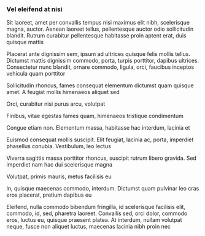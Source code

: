 ### Vel eleifend at nisi

Sit laoreet, amet per convallis tempus nisi maximus elit nibh, scelerisque magna, auctor. Aenean laoreet tellus, pellentesque auctor odio sollicitudin blandit. Rutrum curabitur pellentesque habitasse proin aptent erat, duis quisque mattis

Placerat ante dignissim sem, ipsum ad ultrices quisque felis mollis tellus. Dictumst mattis dignissim commodo, porta, turpis porttitor, dapibus ultrices. Consectetur nunc blandit, ornare commodo, ligula, orci, faucibus inceptos vehicula quam porttitor

Sollicitudin rhoncus, fames consequat elementum dictumst quam quisque amet. A feugiat mollis himenaeos aliquet sed

Orci, curabitur nisi purus arcu, volutpat

Finibus, vitae egestas fames quam, himenaeos tristique condimentum

Congue etiam non. Elementum massa, habitasse hac interdum, lacinia et

Euismod consequat mollis suscipit. Elit feugiat, lacinia ac, porta, imperdiet phasellus conubia. Vestibulum, leo lectus

Viverra sagittis massa porttitor rhoncus, suscipit rutrum libero gravida. Sed imperdiet nam hac dui scelerisque magna

Volutpat, primis mauris, metus facilisis eu

In, quisque maecenas commodo, interdum. Dictumst quam pulvinar leo cras eros placerat, pretium dapibus eu

Eleifend, nulla commodo bibendum fringilla, id scelerisque facilisis elit, commodo, id, sed, pharetra laoreet. Convallis sed, orci dolor, commodo eros, luctus eu, quisque praesent platea. At interdum, nullam volutpat neque, fusce non aliquet luctus, maecenas lacinia nibh proin nec



